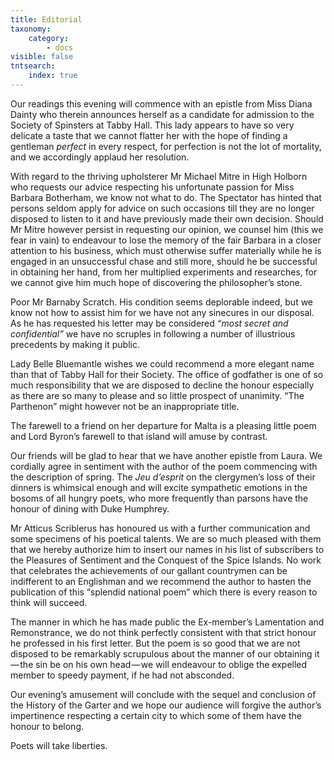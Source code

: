 ```yaml
---
title: Editorial
taxonomy:
    category:
        - docs
visible: false
tntsearch:
    index: true
---
```


Our readings this evening will commence with an epistle from Miss Diana Dainty who therein announces herself as a candidate for admission to the Society of Spinsters at Tabby Hall. This lady appears to have so very delicate a taste that we cannot flatter her with the hope of finding a gentleman *perfect* in every respect, for perfection is not the lot of mortality, and we accordingly applaud her resolution.  

With regard to the thriving upholsterer Mr Michael Mitre in High Holborn who requests our advice respecting his unfortunate passion for Miss Barbara Botherham, we know not what to do. The Spectator has hinted that persons seldom apply for advice on such occasions till they are no longer disposed to listen to it and have previously made their own decision. Should Mr Mitre however persist in requesting our opinion, we counsel him (this we fear in vain) to endeavour to lose the memory of the fair Barbara in a closer attention to his business, which must otherwise suffer materially while he is engaged in an unsuccessful chase and still more, should he be successful in obtaining her hand, from her multiplied experiments and researches, for we cannot give him much hope of discovering the philosopher’s stone.  

Poor Mr Barnaby Scratch. His condition seems deplorable indeed, but we know not how to assist him for we have not any sinecures in our disposal. As he has requested his letter may be considered *“most secret and confidential”* we have no scruples in following a number of illustrious precedents by making it public.  

Lady Belle Bluemantle wishes we could recommend a more elegant name than that of Tabby Hall for their Society. The office of godfather is one of so much responsibility that we are disposed to decline the honour especially as there are so many to please and so little prospect of unanimity. “The Parthenon” might however not be an inappropriate title.  

The farewell to a friend on her departure for Malta is a pleasing little poem and Lord Byron’s farewell to that island will amuse by contrast.

Our friends will be glad to hear that we have another epistle from Laura. We cordially agree in sentiment with the author of the poem commencing with the description of spring. The *Jeu d’esprit* on the clergymen’s loss of their dinners is whimsical enough and will excite sympathetic emotions in the bosoms of all hungry poets, who more frequently than parsons have the honour of dining with Duke Humphrey.

Mr Atticus Scriblerus has honoured us with a further communication and some specimens of his poetical talents. We are so much pleased with them that we hereby authorize him to insert our names in his list of subscribers to the Pleasures of Sentiment and the Conquest of the Spice Islands. No work that celebrates the achievements of our gallant countrymen can be indifferent to an Englishman and we recommend the author to hasten the publication of this “splendid national poem” which there is every reason to think will succeed.

The manner in which he has made public the Ex-member’s Lamentation and Remonstrance, we do not think perfectly consistent with that strict honour he professed in his first letter. But the poem is so good that we are not disposed to be remarkably scrupulous about the manner of our obtaining it — the sin be on his own head — we will endeavour to oblige the expelled member to speedy payment, if he had not absconded.  

Our evening’s amusement will conclude with the sequel and conclusion of the History of the Garter and we hope our audience will forgive the author’s impertinence respecting a certain city to which some of them have the honour to belong.  

Poets will take liberties.